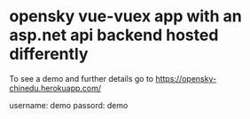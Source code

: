# opensky vue-vuex app with an asp.net api backend hosted differently

To see a demo and further details go to https://opensky-chinedu.herokuapp.com/

 username: demo
 passord: demo
